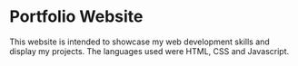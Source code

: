 # Portfolio Website
This website is intended to showcase my web development skills and display my projects. The languages used were HTML, CSS and Javascript. 
